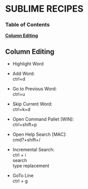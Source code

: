 # SUBLIME RECIPES

### Table of Contents
**[Column Editing](#Column-Editing)**<br>

## Column Editing

* Highlight Word

* Add Word:<br>
ctrl+d

* Go to Previous Word:<br>
ctrl+u

* Skip Current Word:<br>
ctrl+k+d

* Open Command Pallet [WIN]:<br>
ctrl+shift+p

* Open Help Search [MAC]:<br>
cmd?+shift+/

* Incremental Search:  
ctrl + i  
search  
type replacement  

* GoTo Line  
ctrl + g
